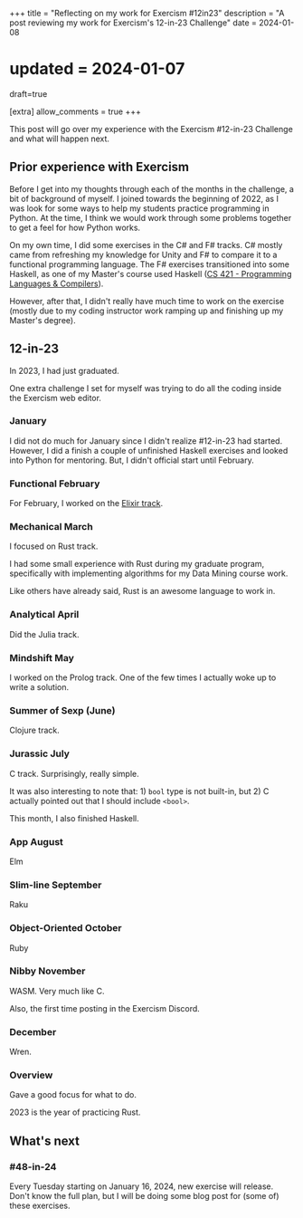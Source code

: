+++
title = "Reflecting on my work for Exercism #12in23"
description = "A post reviewing my work for Exercism's 12-in-23 Challenge"
date = 2024-01-08
# updated = 2024-01-07
draft=true

[extra]
allow_comments = true
+++

This post will go over my experience with the Exercism #12-in-23 Challenge and what will happen next.
<!-- more -->
## Prior experience with Exercism

Before I get into my thoughts through each of the months in the challenge, a bit of background of myself.
I joined towards the beginning of 2022, as I was look for some ways to help my students practice programming in Python.
At the time, I think we would work through some problems together to get a feel for how Python works.

On my own time, I did some exercises in the C# and F# tracks.
C# mostly came from refreshing my knowledge for Unity and F# to compare it to a functional programming language.
The F# exercises transitioned into some Haskell, as one of my Master's course used Haskell ([CS 421 - Programming Languages & Compilers](https://cs.illinois.edu/academics/courses/cs421)).

However, after that, I didn't really have much time to work on the exercise (mostly due to my coding instructor work ramping up and finishing up my Master's degree).

## 12-in-23

In 2023, I had just graduated.

One extra challenge I set for myself was trying to do all the coding inside the Exercism web editor.

### January
I did not do much for January since I didn't realize #12-in-23 had started. 
However, I did a finish a couple of unfinished Haskell exercises and looked into Python for mentoring.
But, I didn't official start until February.

### Functional February
For February, I worked on the [Elixir track](https://exercism.org/tracks/elixir).

### Mechanical March
I focused on Rust track.

I had some small experience with Rust during my graduate program, specifically with implementing algorithms for my Data Mining course work.


Like others have already said, Rust is an awesome language to work in.

### Analytical April
Did the Julia track.

### Mindshift May
I worked on the Prolog track.
One of the few times I actually woke up to write a solution.

### Summer of Sexp (June)
Clojure track.

### Jurassic July
C track.
Surprisingly, really simple.

It was also interesting to note that: 1) `bool` type is not built-in, but 2) C actually pointed out that I should include `<bool>`.

This month, I also finished Haskell.

### App August
Elm

### Slim-line September
Raku

### Object-Oriented October
Ruby

### Nibby November
WASM.
Very much like C.

Also, the first time posting in the Exercism Discord.

### December
Wren.

### Overview
Gave a good focus for what to do.

2023 is the year of practicing Rust.

## What's next



### #48-in-24

Every Tuesday starting on January 16, 2024, new exercise will release.
Don't know the full plan, but I will be doing some blog post for (some of) these exercises.
